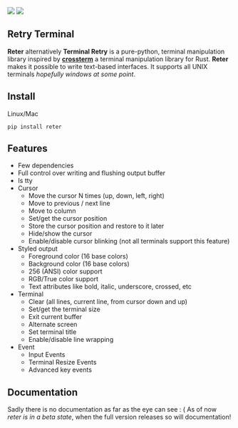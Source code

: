 <!-- Md file for pypi -->
![](https://img.shields.io/github/issues/ZackeryRSmith/Reter?color=red&style=flat-square)   ![](https://img.shields.io/github/issues-closed/ZackeryRSmith/Reter?color=darkgreen&style=flat-square)

## Retry Terminal
**Reter** alternatively **Terminal Retry** is a pure-python, terminal manipulation library inspired by [**crossterm**](https://github.com/crossterm-rs/crossterm#features) a terminal manipulation library for Rust. **Reter** makes it possible to write text-based interfaces. It supports all UNIX terminals _hopefully windows at some point_.

## Install
Linux/Mac
```
pip install reter
```

## Features
- Few dependencies
- Full control over writing and flushing output buffer
- Is tty
- Cursor 
    - Move the cursor N times (up, down, left, right)
    - Move to previous / next line
    - Move to column
    - Set/get the cursor position
    - Store the cursor position and restore to it later
    - Hide/show the cursor
    - Enable/disable cursor blinking (not all terminals support this feature)
- Styled output 
    - Foreground color (16 base colors)
    - Background color (16 base colors)
    - 256 (ANSI) color support
    - RGB/True color support
    - Text attributes like bold, italic, underscore, crossed, etc
- Terminal 
    - Clear (all lines, current line, from cursor down and up)
    - Set/get the terminal size
    - Exit current buffer
    - Alternate screen
    - Set terminal title
    - Enable/disable line wrapping
- Event
    - Input Events 
    - Terminal Resize Events
    - Advanced key events

## Documentation
Sadly there is no documentation as far as the eye can see : (
As of now *reter is in a beta state*, when the full version releases so will documentation!
